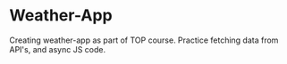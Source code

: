 # Weather-App
Creating weather-app as part of TOP course. 
Practice fetching data from API's, and async JS code. 
